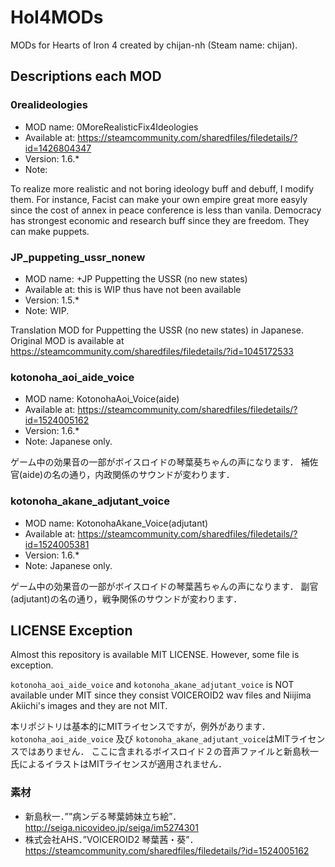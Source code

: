 # HoI4MODs
MODs for Hearts of Iron 4 created by chijan-nh (Steam name: chijan).

## Descriptions each MOD

### 0realideologies

* MOD name: 0MoreRealisticFix4Ideologies
* Available at: https://steamcommunity.com/sharedfiles/filedetails/?id=1426804347
* Version: 1.6.*
* Note:

To realize more realistic and not boring ideology buff and debuff, I modify them.
For instance,
Facist can make your own empire great more easyly since the cost of annex in peace conference is less than vanila.
Democracy has strongest economic and research buff since they are freedom. They can make puppets.

### JP_puppeting_ussr_nonew

* MOD name: +JP Puppetting the USSR (no new states)
* Available at: this is WIP thus have not been available
* Version: 1.5.*
* Note: WIP.

Translation MOD for Puppetting the USSR (no new states) in Japanese.
Original MOD is available at https://steamcommunity.com/sharedfiles/filedetails/?id=1045172533 


### kotonoha_aoi_aide_voice

* MOD name: KotonohaAoi_Voice(aide)
* Available at: https://steamcommunity.com/sharedfiles/filedetails/?id=1524005162
* Version: 1.6.*
* Note: Japanese only.

ゲーム中の効果音の一部がボイスロイドの琴葉葵ちゃんの声になります．
補佐官(aide)の名の通り，内政関係のサウンドが変わります．

### kotonoha_akane_adjutant_voice

* MOD name: KotonohaAkane_Voice(adjutant)
* Available at: https://steamcommunity.com/sharedfiles/filedetails/?id=1524005381
* Version: 1.6.*
* Note: Japanese only.

ゲーム中の効果音の一部がボイスロイドの琴葉茜ちゃんの声になります．
副官(adjutant)の名の通り，戦争関係のサウンドが変わります．


## LICENSE Exception

Almost this repository is available MIT LICENSE.
However, some file is exception.

`kotonoha_aoi_aide_voice` and `kotonoha_akane_adjutant_voice` is NOT available under MIT
since they consist VOICEROID2 wav files and Niijima Akiichi's images and they are not MIT.


本リポジトリは基本的にMITライセンスですが，例外があります．
`kotonoha_aoi_aide_voice` 及び `kotonoha_akane_adjutant_voice`はMITライセンスではありません．
ここに含まれるボイスロイド２の音声ファイルと新島秋一氏によるイラストはMITライセンスが適用されません．

### 素材

* 新島秋一．””病ンデる琴葉姉妹立ち絵”．http://seiga.nicovideo.jp/seiga/im5274301
* 株式会社AHS．”VOICEROID2 琴葉茜・葵”．https://steamcommunity.com/sharedfiles/filedetails/?id=1524005162
